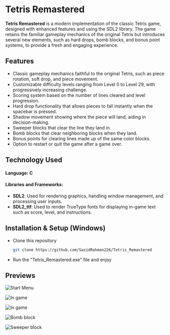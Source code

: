 # Tetris Remastered

**Tetris Remastered** is a modern implementation of the classic Tetris game, designed with enhanced features and using the SDL2 library. The game retains the familiar gameplay mechanics of the original Tetris but introduces several new elements, such as hard drops, bomb blocks, and bonus point systems, to provide a fresh and engaging experience.

## Features
- Classic gameplay mechanics faithful to the original Tetris, such as piece rotation, soft drop, and piece movement.
- Customizable difficulty levels ranging from Level 0 to Level 29, with progressively increasing challenge.
- Scoring system based on the number of lines cleared and level progression.
- Hard drop functionality that allows pieces to fall instantly when the spacebar is pressed.
- Shadow movement showing where the piece will land, aiding in decision-making.
- Sweeper blocks that clear the line they land in.
- Bomb blocks that clear neighboring blocks when they land.
- Bonus points for clearing lines made up of the same color blocks.
- Option to restart or quit the game after a game over.

## Technology Used
#### Language: C
#### Libraries and Frameworks: 
  - **SDL2**: Used for rendering graphics, handling window management, and processing user inputs.
  - **SDL2_ttf**: Used to render TrueType fonts for displaying in-game text such as score, level, and instructions.

## Installation & Setup (Windows)
 - Clone this repository
   ```sh
   git clone https://github.com/SazidRahman226/Tetris_Remastered
 - Run the "Tetris_Remastered.exe" file and enjoy

## Previews

![Start Menu](https://github.com/SazidRahman226/Tetris_Remastered/blob/bc475d8e56844fe7d03812a24297d35e7ee9f3f7/Tetris_Remastered/previews/preview1.png)

![In game](https://github.com/SazidRahman226/Tetris_Remastered/blob/bc475d8e56844fe7d03812a24297d35e7ee9f3f7/Tetris_Remastered/previews/preview2.png)

![In game](https://github.com/SazidRahman226/Tetris_Remastered/blob/bc475d8e56844fe7d03812a24297d35e7ee9f3f7/Tetris_Remastered/previews/preview3.png)

![Bomb block](https://github.com/SazidRahman226/Tetris_Remastered/blob/bc475d8e56844fe7d03812a24297d35e7ee9f3f7/Tetris_Remastered/previews/preview4.png)

![Sweeper block](https://github.com/SazidRahman226/Tetris_Remastered/blob/bc475d8e56844fe7d03812a24297d35e7ee9f3f7/Tetris_Remastered/previews/preview5.png)
